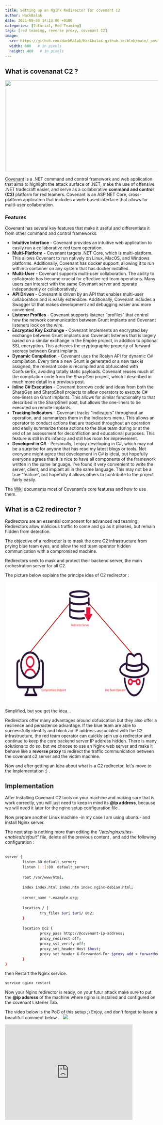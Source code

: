 ```yaml
---
title: Setting up an Nginx Redirector for covenant C2
author: HackBalak
date: 2021-09-08 14:10:00 +0100
categories: [Tutorial, Red Teaming]
tags: [red teaming, reverse proxy, covenant C2]
image:
  src: https://github.com/HackBalak/Hackbalak.github.io/blob/main/_posts/Aseets/set-up-nginx-c2-redirector/C2-redirector_principe.png?raw=true
  width: 600   # in pixels
  height: 400   # in pixels  
---
```


## What is covenanat C2 ?

<img src="https://raw.githubusercontent.com/wiki/cobbr/Covenant/covenant.png?raw=true" width="1200" height="300">

[Covenant](https://github.com/cobbr/Covenant) is a .NET command and control framework and web application that aims to highlight the attack surface of .NET, make the use of offensive .NET tradecraft easier, and serve as a collaborative **command and control (C2)** platform for red teamers.
Covenant is an ASP.NET Core, cross-platform application that includes a web-based interface that allows for multi-user collaboration.

### Features

Covenant has several key features that make it useful and differentiate it from other command and control frameworks:

- **Intuitive Interface** - Covenant provides an intuitive web application to easily run a collaborative red team operation.
- **Multi-Platform** - Covenant targets .NET Core, which is  multi-platform. This allows Covenant to run natively on Linux, MacOS,  and Windows platforms. Additionally, Covenant has docker support,  allowing it to run within a container on any system that has docker  installed.
- **Multi-User** - Covenant supports multi-user  collaboration. The ability to collaborate has become crucial for  effective red team operations. Many users can interact with the same  Covenant server and operate independently or collaboratively.
- **API Driven** - Covenant is driven by an API that enables  multi-user collaboration and is easily extendible. Additionally,  Covenant includes a Swagger UI that makes development and debugging  easier and more convenient.
- **Listener Profiles** - Covenant supports listener  “profiles” that control how the network communication between Grunt  implants and Covenant listeners look on the wire.
- **Encrypted Key Exchange** - Covenant implements an  encrypted key exchange between Grunt implants and Covenant listeners  that is largely based on a similar exchange in the Empire project, in  addition to optional SSL encryption. This achieves the cryptographic  property of forward secrecy between Grunt implants.
- **Dynamic Compilation** - Covenant uses the Roslyn API for  dynamic C# compilation. Every time a new Grunt is generated or a new  task is assigned, the relevant code is recompiled and obfuscated with  ConfuserEx, avoiding totally static payloads. Covenant reuses much of  the compilation code from the SharpGen project, which I described in  much more detail in a previous post.
- **Inline C# Execution** - Covenant borrows code and ideas  from both the SharpGen and SharpShell projects to allow operators to  execute C# one-liners on Grunt implants. This allows for similar  functionality to that described in the SharpShell post, but allows the  one-liners to be executed on remote implants.
- **Tracking Indicators** - Covenant tracks “indicators”  throughout an operation, and summarizes them in the Indicators menu.  This allows an operator to conduct actions that are tracked throughout  an operation and easily summarize those actions to the blue team during  or at the end of an assessment for deconfliction and educational  purposes. This feature is still in it’s infancy and still has room for  improvement.
- **Developed in C#** - Personally, I enjoy developing in C#, which may not be a surprise for anyone that has read my latest blogs or tools. Not everyone might agree that development in C# is ideal, but  hopefully everyone agrees that it is nice to have all components of the  framework written in the same language. I’ve found it very convenient to write the server, client, and implant all in the same language. This  may not be a true “feature”, but hopefully it allows others to  contribute to the project fairly easily.


The [Wiki](https://github.com/cobbr/Covenant/wiki) documents most of Covenant's core features and how to use them.

## What is a C2 redirector ?

Redirectors are an essential component for advanced red teaming. Redirectors allow malicious traffic to come and go as it pleases, but remain hidden from detection.

The objective of a redirector is to mask the core C2 infrastructure from prying blue team eyes, and allow the red team operator hidden communication with a compromised machine.

Redirectors seek to mask and protect their backend server, the main orchestration server for all C2.

The picture below explains the principe idea of C2 redirector :

<img src="https://github.com/HackBalak/Hackbalak.github.io/blob/main/_posts/Aseets/set-up-nginx-c2-redirector/C2-redirector.png?raw=true" width="600" height="400">

Simplified, but you get the idea...

Redirectors offer many advantages around obfuscation but they also offer a resilience and persistence advantage. If the blue team are able to successfully identify and block an IP address associated with the C2 infrastructure, the red team operator can quickly spin up a redirector and continue to keep the core backend server IP address hidden. 
There is many solutions to do so, but we choose to use an Nginx web server and make it behave like a **reverse proxy** to redirect the traffic communication between the covenant c2 server and the victim machine.

Now and after getting an Idea about what is a C2 redirector, let's move to the Implementation :) .

## Implementation

After Installing Covenant C2 tools on your machine and making sure that is work correctly, you will just need to keep in mind its **@ip address**, because we will need it later for the nginx setup configuration file. 

Now prepare another Linux machine -in my case I am using ubuntu- and install Nginx server. 

The next step is nothing more than editing the _"/etc/nginx/sites-enabled/default"_ file, delete all the previous content , and add the following configuration :
```bash

server {
        listen 80 default_server;
        listen [::]:80  default_server;

        root /var/www/html;

        index index.html index.htm index.nginx-debian.html;

        server_name *.example.org;

        location / {
                try_files $uri $uri/ @c2;
        }

        location @c2 {
                proxy_pass http://@covenant-ip-address;
                proxy_redirect off;
                proxy_ssl_verify off;
                proxy_set_header Host $host;
                proxy_set_header X-Forwarded-For $proxy_add_x_forwarded_for;
        }
}

```

then Restart the Nginx service.
```bash
service nginx restart
```

Now your Nginx redirector is ready, on your futur attack make sure to put the **@ip adsress** of the machine where nginx is installed and configured on the covenant Listener Tab.

The video below is the PoC of this setup ;) 
Enjoy, and don't forget to leave a beautifull comment below ...
![]({https://github.com/HackBalak/Hackbalak.github.io/blob/main/_posts/Aseets/set-up-nginx-c2-redirector/attack_PoC.mkv})
<iframe width="420" height="315" src="https://github.com/HackBalak/Hackbalak.github.io/blob/main/_posts/Aseets/set-up-nginx-c2-redirector/attack_PoC.mkv" frameborder="0"></iframe>

